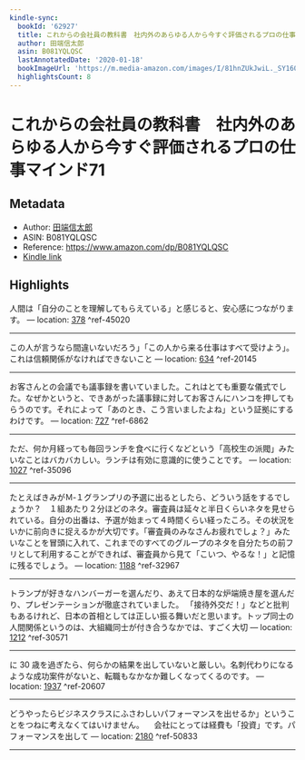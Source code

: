 ```yaml
---
kindle-sync:
  bookId: '62927'
  title: これからの会社員の教科書　社内外のあらゆる人から今すぐ評価されるプロの仕事マインド71
  author: 田端信太郎
  asin: B081YQLQSC
  lastAnnotatedDate: '2020-01-18'
  bookImageUrl: 'https://m.media-amazon.com/images/I/81hnZUkJwiL._SY160.jpg'
  highlightsCount: 8
---
```

# これからの会社員の教科書　社内外のあらゆる人から今すぐ評価されるプロの仕事マインド71
## Metadata
* Author: [田端信太郎](https://www.amazon.comundefined)
* ASIN: B081YQLQSC
* Reference: https://www.amazon.com/dp/B081YQLQSC
* [Kindle link](kindle://book?action=open&asin=B081YQLQSC)

## Highlights
人間は「自分のことを理解してもらえている」と感じると、安心感につながります。 — location: [378](kindle://book?action=open&asin=B081YQLQSC&location=378) ^ref-45020

---
この人が言うなら間違いないだろう」「この人から来る仕事はすべて受けよう」。これは信頼関係がなければできないこと — location: [634](kindle://book?action=open&asin=B081YQLQSC&location=634) ^ref-20145

---
お客さんとの会議でも議事録を書いていました。これはとても重要な儀式でした。なぜかというと、できあがった議事録に対してお客さんにハンコを押してもらうのです。それによって「あのとき、こう言いましたよね」という証拠にするわけです。 — location: [727](kindle://book?action=open&asin=B081YQLQSC&location=727) ^ref-6862

---
ただ、何か月経っても毎回ランチを食べに行くなどという「高校生の派閥」みたいなことはバカバカしい。ランチは有効に意識的に使うことです。 — location: [1027](kindle://book?action=open&asin=B081YQLQSC&location=1027) ^ref-35096

---
たとえばきみがＭ‐１グランプリの予選に出るとしたら、どういう話をするでしょうか？　１組あたり２分ほどのネタ。審査員は延々と半日くらいネタを見せられている。自分の出番は、予選が始まって４時間くらい経ったころ。その状況をいかに前向きに捉えるかが大切です。「審査員のみなさんお疲れでしょ？」みたいなことを冒頭に入れて、これまでのすべてのグループのネタを自分たちの前フリとして利用することができれば、審査員から見て「こいつ、やるな！」と記憶に残るでしょう。 — location: [1188](kindle://book?action=open&asin=B081YQLQSC&location=1188) ^ref-32967

---
トランプが好きなハンバーガーを選んだり、あえて日本的な炉端焼き屋を選んだり、プレゼンテーションが徹底されていました。 「接待外交だ！」などと批判もあるけれど、日本の首相としては正しい振る舞いだと思います。トップ同士の人間関係というのは、大組織同士が付き合うなかでは、すごく大切 — location: [1212](kindle://book?action=open&asin=B081YQLQSC&location=1212) ^ref-30571

---
に 30 歳を過ぎたら、何らかの結果を出していないと厳しい。名刺代わりになるような成功案件がないと、転職もなかなか難しくなってくるのです。 — location: [1937](kindle://book?action=open&asin=B081YQLQSC&location=1937) ^ref-20607

---
どうやったらビジネスクラスにふさわしいパフォーマンスを出せるか」ということをつねに考えなくてはいけません。 　会社にとっては経費も「投資」です。パフォーマンスを出して — location: [2180](kindle://book?action=open&asin=B081YQLQSC&location=2180) ^ref-50833

---
